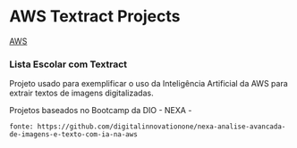 # AWS Textract Projects

[AWS](https://aws.amazon.com/)

### Lista Escolar com Textract
Projeto usado para exemplificar o uso da Inteligência Artificial da AWS para extrair textos de imagens digitalizadas.

Projetos baseados no Bootcamp da DIO - NEXA - 
```
fonte: https://github.com/digitalinnovationone/nexa-analise-avancada-de-imagens-e-texto-com-ia-na-aws
```
